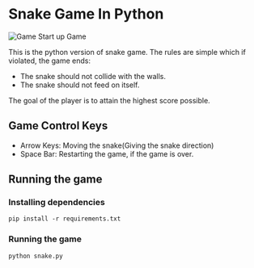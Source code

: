 # Snake Game In Python
![Game Start up Game](https://ik.imagekit.io/8mch78q847k/startup_screen_DwUq9AELI.png?ik-sdk-version=javascript-1.4.3&updatedAt=1671638669884)

This is the python version of snake game. The rules are simple which if violated, the game ends:
* The snake should not collide with the walls.
* The snake should not feed on itself.

The goal of the player is to attain the highest score possible.

## Game Control Keys

* Arrow Keys: Moving the snake(Giving the snake direction)
* Space Bar: Restarting the game, if the game is over.

## Running the game

### Installing dependencies

`pip install -r requirements.txt`

### Running the game

`python snake.py`
